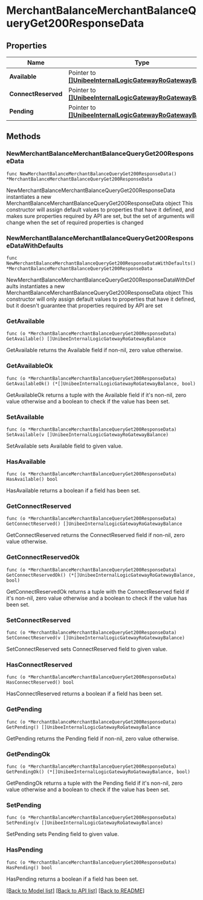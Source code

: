 # MerchantBalanceMerchantBalanceQueryGet200ResponseData

## Properties

Name | Type | Description | Notes
------------ | ------------- | ------------- | -------------
**Available** | Pointer to [**[]UnibeeInternalLogicGatewayRoGatewayBalance**](UnibeeInternalLogicGatewayRoGatewayBalance.md) |  | [optional] 
**ConnectReserved** | Pointer to [**[]UnibeeInternalLogicGatewayRoGatewayBalance**](UnibeeInternalLogicGatewayRoGatewayBalance.md) |  | [optional] 
**Pending** | Pointer to [**[]UnibeeInternalLogicGatewayRoGatewayBalance**](UnibeeInternalLogicGatewayRoGatewayBalance.md) |  | [optional] 

## Methods

### NewMerchantBalanceMerchantBalanceQueryGet200ResponseData

`func NewMerchantBalanceMerchantBalanceQueryGet200ResponseData() *MerchantBalanceMerchantBalanceQueryGet200ResponseData`

NewMerchantBalanceMerchantBalanceQueryGet200ResponseData instantiates a new MerchantBalanceMerchantBalanceQueryGet200ResponseData object
This constructor will assign default values to properties that have it defined,
and makes sure properties required by API are set, but the set of arguments
will change when the set of required properties is changed

### NewMerchantBalanceMerchantBalanceQueryGet200ResponseDataWithDefaults

`func NewMerchantBalanceMerchantBalanceQueryGet200ResponseDataWithDefaults() *MerchantBalanceMerchantBalanceQueryGet200ResponseData`

NewMerchantBalanceMerchantBalanceQueryGet200ResponseDataWithDefaults instantiates a new MerchantBalanceMerchantBalanceQueryGet200ResponseData object
This constructor will only assign default values to properties that have it defined,
but it doesn't guarantee that properties required by API are set

### GetAvailable

`func (o *MerchantBalanceMerchantBalanceQueryGet200ResponseData) GetAvailable() []UnibeeInternalLogicGatewayRoGatewayBalance`

GetAvailable returns the Available field if non-nil, zero value otherwise.

### GetAvailableOk

`func (o *MerchantBalanceMerchantBalanceQueryGet200ResponseData) GetAvailableOk() (*[]UnibeeInternalLogicGatewayRoGatewayBalance, bool)`

GetAvailableOk returns a tuple with the Available field if it's non-nil, zero value otherwise
and a boolean to check if the value has been set.

### SetAvailable

`func (o *MerchantBalanceMerchantBalanceQueryGet200ResponseData) SetAvailable(v []UnibeeInternalLogicGatewayRoGatewayBalance)`

SetAvailable sets Available field to given value.

### HasAvailable

`func (o *MerchantBalanceMerchantBalanceQueryGet200ResponseData) HasAvailable() bool`

HasAvailable returns a boolean if a field has been set.

### GetConnectReserved

`func (o *MerchantBalanceMerchantBalanceQueryGet200ResponseData) GetConnectReserved() []UnibeeInternalLogicGatewayRoGatewayBalance`

GetConnectReserved returns the ConnectReserved field if non-nil, zero value otherwise.

### GetConnectReservedOk

`func (o *MerchantBalanceMerchantBalanceQueryGet200ResponseData) GetConnectReservedOk() (*[]UnibeeInternalLogicGatewayRoGatewayBalance, bool)`

GetConnectReservedOk returns a tuple with the ConnectReserved field if it's non-nil, zero value otherwise
and a boolean to check if the value has been set.

### SetConnectReserved

`func (o *MerchantBalanceMerchantBalanceQueryGet200ResponseData) SetConnectReserved(v []UnibeeInternalLogicGatewayRoGatewayBalance)`

SetConnectReserved sets ConnectReserved field to given value.

### HasConnectReserved

`func (o *MerchantBalanceMerchantBalanceQueryGet200ResponseData) HasConnectReserved() bool`

HasConnectReserved returns a boolean if a field has been set.

### GetPending

`func (o *MerchantBalanceMerchantBalanceQueryGet200ResponseData) GetPending() []UnibeeInternalLogicGatewayRoGatewayBalance`

GetPending returns the Pending field if non-nil, zero value otherwise.

### GetPendingOk

`func (o *MerchantBalanceMerchantBalanceQueryGet200ResponseData) GetPendingOk() (*[]UnibeeInternalLogicGatewayRoGatewayBalance, bool)`

GetPendingOk returns a tuple with the Pending field if it's non-nil, zero value otherwise
and a boolean to check if the value has been set.

### SetPending

`func (o *MerchantBalanceMerchantBalanceQueryGet200ResponseData) SetPending(v []UnibeeInternalLogicGatewayRoGatewayBalance)`

SetPending sets Pending field to given value.

### HasPending

`func (o *MerchantBalanceMerchantBalanceQueryGet200ResponseData) HasPending() bool`

HasPending returns a boolean if a field has been set.


[[Back to Model list]](../README.md#documentation-for-models) [[Back to API list]](../README.md#documentation-for-api-endpoints) [[Back to README]](../README.md)


